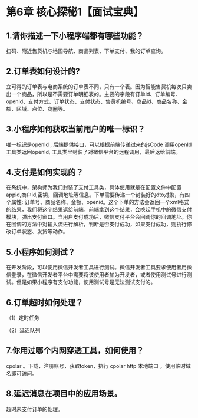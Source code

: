 # 第6章 核心探秘1【面试宝典】

## 1.请你描述一下小程序端都有哪些功能？

扫码、附近售货机与地图导航、商品列表、下单支付、我的订单查询。

## 2.订单表如何设计的?

立可得的订单表与电商系统的订单表不同，只有一个表。因为智能售货机每次只卖出一个商品，所以是不需要订单明细表的。主要的字段有订单id、订单编号、openId、支付方式、订单状态、支付状态、售货机编号、商品id、商品名称、金额、区域、点位、商圈等。

## 3.小程序如何获取当前用户的唯一标识？

唯一标识是openId  ,  后端提供接口，可以根据前端传递过来的jsCode 调用openId工具类返回openId, 工具类里封装了对微信平台的远程调用，最后返给前端。

## 4.支付是如何实现的？

在系统中，架构师为我们封装了支付工具类，具体使用就是在配置文件中配置appid,商户id,密钥，回调地址等信息。下单需要传递一个封装好的dto对象，有四个属性:  订单号、商品名称、金额、openid。这个下单的方法会返回一个xml格式的结果，我们将这个结果返给前端。前端拿到这个结果，会唤起手机中的微信支付模块，弹出支付窗口。当用户支付成功后，微信支付平台会回调你的回调地址。你在回调的方法中对输入流进行解析，判断是否支付成功，如果支付成功，则执行修改订单状态、发货等动作。

## 5.小程序如何测试？

在开发阶段，可以使用微信开发者工具进行测试。微信开发者工具要求使用者用微信登录，在微信开发者平台中需要将该使用者加为开发者，或者使用测试号进行测试。但是如果小程序有支付功能，使用测试号是无法测试支付的。

## 6.订单超时如何处理？

（1）定时任务

（2）延迟队列

## 7.你用过哪个内网穿透工具，如何使用？

cpolar  。下载，注册账号，获取token，执行 cpolar http  本地端口  ，使用临时域名即可访问。 

## 8.延迟消息在项目中的应用场景。

超时未支付订单的处理。



